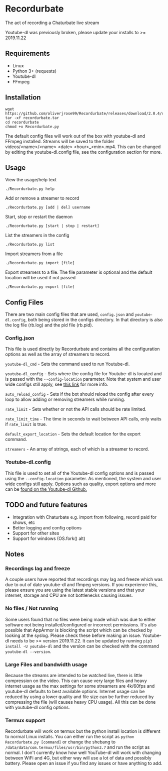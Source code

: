 # Recordurbate
The act of recording a Chaturbate live stream

Youtube-dl was previously broken, please update your installs to >= 2019.11.22
## Requirements
* Linux
* Python 3+ (requests)
* Youtube-dl
* FFmpeg
## Installation
```commandline
wget https://github.com/oliverjrose99/Recordurbate/releases/download/2.0.4/recordurbate.tar
tar -xf recordurbate.tar
cd recordurbate
chmod +x Recordurbate.py
```
The default config files will work out of the box with youtube-dl and FFmpeg installed. Streams will be saved to the folder videos/\<name>/\<name> \<date> \<hour>_\<min>.mp4. This can be changed by editing the youtube-dl.config file, see the configuration section for more. 
## Usage

View the usage/help text
```
./Recordurbate.py help
```

Add or remove a streamer to record
```
./Recordurbate.py [add | del] username
```

Start, stop or restart the daemon
```
./Recordurbate.py [start | stop | restart]
```

List the streamers in the config
```
./Recordurbate.py list
```

Import streamers from a file
```
./Recordurbate.py import [file]
```

Export streamers to a file. The file parameter is optional and the default location will be used if not passed
```
./Recordurbate.py export [file]
```

## Config Files
There are two main config files that are used, `config.json` and `youtube-dl.config`, both being stored in the configs directory. In that directory is also the log file (rb.log) and the pid file (rb.pid).

### Config.json
This file is used directly by Recordurbate and contains all the configuration options as well as the array of streamers to record.

`youtube-dl_cmd` - Sets the command used to run Youtube-dl. 

`youtube-dl_config` - Sets where the config file for Youtube-dl is located and is passed with the `--config-location` parameter. Note that system and user wide configs still apply, see [this link](https://github.com/ytdl-org/youtube-dl#configuration) for more info.

`auto_reload_config` - Sets if the bot should reload the config after every loop to allow adding or removing streamers while running.

`rate_limit` - Sets whether or not the API calls should be rate limited.

`rate_limit_time` - The time in seconds to wait between API calls, only waits if `rate_limit` is true.

`default_export_location` - Sets the default location for the export command.

`streamers` - An array of strings, each of which is a streamer to record.

### Youtube-dl.config
This file is used to set all of the Youtube-dl config options and is passed using the `--config-location` parameter. As mentioned, the system and user wide configs still apply. Options such as quality, export options and more can be [found on the Youtube-dl Github.](https://github.com/ytdl-org/youtube-dl)

## TODO and future features
* Integration with Chaturbate e.g. import from following, record paid for shows, etc
* Better logging and config options
* Support for other sites
* Support for windows (OS.fork() alt)

## Notes

### Recordings lag and freeze
A couple users have reported that recordings may lag and freeze which was due to out of date youtube-dl and ffmpeg versions. If you experience this, please ensure you are using the latest stable versions and that your internet, storage and CPU are not bottlenecks causing issues.

### No files / Not running
Some users found that no files were being made which was due to either software not being installed/configured or incorrect permissions. It's also possible that AppArmor is blocking the script which can be checked by looking at the syslog. Please check these before making an issue. Youtube-dl needs to be >= version 2019.11.22. It can be updated by running `pip3 install -U youtube-dl` and the version can be checked with the command `youtube-dl --version`.

### Large Files and bandwidth usage
Because the streams are intended to be watched live, there is little compression on the video. This can cause very large files and heavy internet usage as the max settings for some streamers are 4k/60fps and youtube-dl defaults to best available options. Internet usage can be reduced by using a lower quality and file size can be further reduced by compressing the file (will causes heavy CPU usage). All this can be done with youtube-dl config options. 

### Termux support
Recordurbate will work on termux but the python install location is different to normal Linux installs. You can either run the script as `python Recordurbate.py [command]` or change the shebang to `/data/data/com.termux/files/usr/bin/python3.7` and run the script as normal. I don't currently know how well YouTube-dl will work with changing between WiFi and 4G, but either way will use a lot of data and possibly battery. Please open an issue if you find any issues or have anything to add. 
